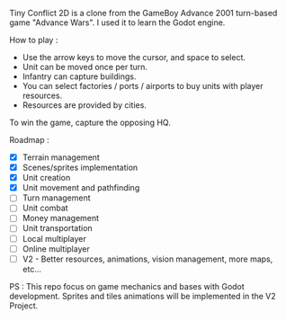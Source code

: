 Tiny Conflict 2D is a clone from the GameBoy Advance 2001 turn-based game "Advance Wars". I used it to learn the Godot engine.

How to play :

- Use the arrow keys to move the cursor, and space to select.
- Unit can be moved once per turn.
- Infantry can capture buildings.
- You can select factories / ports / airports to buy units with player resources.
- Resources are provided by cities.

To win the game, capture the opposing HQ.

Roadmap :

- [X] Terrain management
- [X] Scenes/sprites implementation
- [X] Unit creation
- [X] Unit movement and pathfinding
- [ ] Turn management
- [ ] Unit combat
- [ ] Money management
- [ ] Unit transportation
- [ ] Local multiplayer
- [ ] Online multiplayer 
- [ ] V2 - Better resources, animations, vision management, more maps, etc...

PS : This repo focus on game mechanics and bases with Godot development. Sprites and tiles animations will be implemented in the V2 Project.
